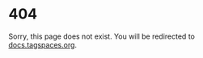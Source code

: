# 404

<script type="text/javascript">
    setTimeout(function() {window.location.replace("/");}, 3000);
</script>

Sorry, this page does not exist. You will be redirected to [docs.tagspaces.org](https://docs.tagspaces.org).